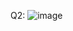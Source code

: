 Q2:
![image](https://github.com/iamrayyan1/pfFall23/assets/142688529/990ff70a-a4ee-42fd-9501-3fe9eaa0422a)
